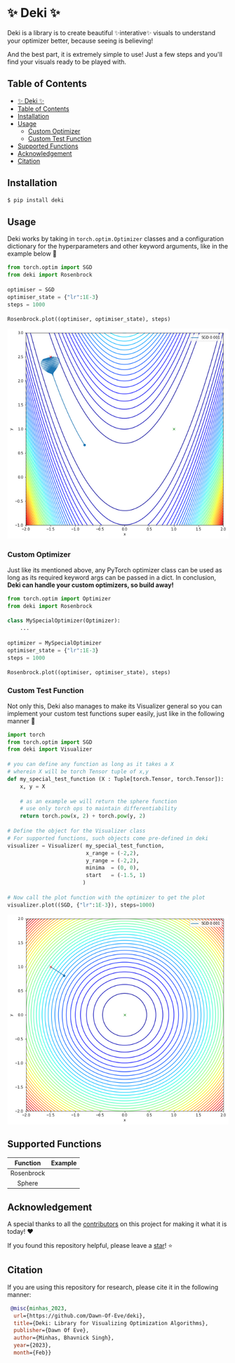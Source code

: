 # ✨ Deki ✨

Deki is a library is to create beautiful ✨interative✨ visuals to understand your optimizer better, because seeing is believing!

And the best part, it is extremely simple to use! Just a few steps and you'll find your visuals ready to be played with.

## Table of Contents

- [✨ Deki ✨](#✨-deki-✨)
- [Table of Contents](#table-of-contents)
- [Installation](#installation)
- [Usage](#usage)
    - [Custom Optimizer](#custom-optimizer)
    - [Custom Test Function](#custom-test-function)
- [Supported Functions](#supported-functions)
- [Acknowledgement](#acknowledgement)
- [Citation](#citation)


## Installation
```bash
$ pip install deki
```
## Usage

Deki works by taking in `torch.optim.Optimizer` classes and a configuration dictionary for the hyperparameters and other keyword arguments, like in the example below 🔻

```python
from torch.optim import SGD
from deki import Rosenbrock

optimiser = SGD
optimiser_state = {"lr":1E-3}
steps = 1000

Rosenbrock.plot((optimiser, optimiser_state), steps)
```


![Rosenbrock Plot with SGD](assets/rosenbrock_sgd.png)

### Custom Optimizer

Just like its mentioned above, any PyTorch optimizer class can be used as long as its required keyword args can be passed in a dict. In conclusion, **Deki can handle your custom optimizers, so build away!**

```python
from torch.optim import Optimizer
from deki import Rosenbrock

class MySpecialOptimizer(Optimizer):
    ...

optimizer = MySpecialOptimizer
optimiser_state = {"lr":1E-3}
steps = 1000

Rosenbrock.plot((optimiser, optimiser_state), steps)
```


### Custom Test Function

Not only this, Deki also manages to make its Visualizer general so you can implement your custom test functions super easily, just like in the following manner 🔻

```python
import torch
from torch.optim import SGD
from deki import Visualizer

# you can define any function as long as it takes a X
# wherein X will be torch Tensor tuple of x,y
def my_special_test_function (X : Tuple[torch.Tensor, torch.Tensor]):
    x, y = X

    # as an example we will return the sphere function
    # use only torch ops to maintain differentiability
    return torch.pow(x, 2) + torch.pow(y, 2)

# Define the object for the Visualizer class
# For supported functions, such objects come pre-defined in deki
visualizer = Visualizer( my_special_test_function, 
                         x_range = (-2,2),
                         y_range = (-2,2),
                         minima  = (0, 0),
                         start   = (-1.5, 1)
                        )

# Now call the plot function with the optimizer to get the plot
visualizer.plot((SGD, {"lr":1E-3}), steps=1000)
```
![Custom function plot with SGD](assets/sphere_sgd.png)


## Supported Functions

|  Function  	| Example 	|
|:----------:	|:-------:	|
| Rosenbrock 	|         	|
|   Sphere   	|         	|


## Acknowledgement

A special thanks to all the [contributors](https://github.com/Dawn-Of-Eve/deki/graphs/contributors) on this project for making it what it is today! ❤️

If you found this repository helpful, please leave a [star](https://github.com/Dawn-Of-Eve/deki/stargazers)! ⭐



## Citation 

If you are using this repository for research, please cite it in the following manner:

```bibtex
 @misc{minhas_2023,
  url={https://github.com/Dawn-Of-Eve/deki},
  title={Deki: Library for Visualizing Optimization Algorithms}, 
  publisher={Dawn Of Eve},
  author={Minhas, Bhavnick Singh},
  year={2023},
  month={Feb}} 
```

